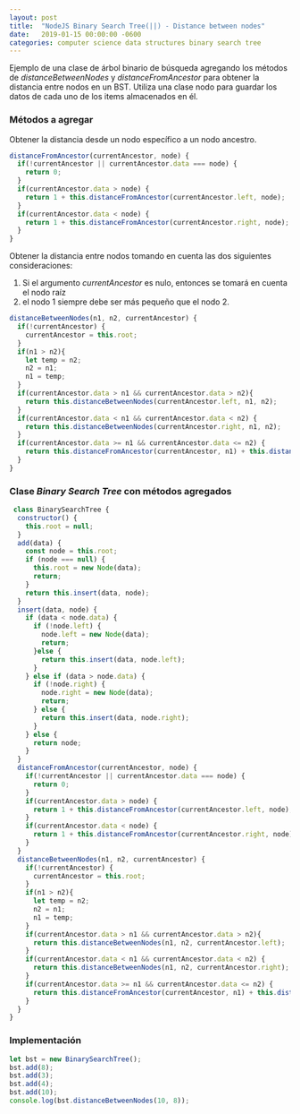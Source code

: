 ```yaml
---
layout: post
title:  "NodeJS Binary Search Tree(||) - Distance between nodes"
date:   2019-01-15 00:00:00 -0600
categories: computer science data structures binary search tree
---
```

Ejemplo de una clase de árbol binario de búsqueda agregando los métodos de _distanceBetweenNodes_ y _distanceFromAncestor_ para obtener la distancia entre nodos en un BST. Utiliza una clase nodo para guardar los datos de cada uno de los items almacenados en él.

### Métodos a agregar
Obtener la distancia desde un nodo específico a un nodo ancestro.
```javascript
distanceFromAncestor(currentAncestor, node) {
  if(!currentAncestor || currentAncestor.data === node) {
    return 0;
  }
  if(currentAncestor.data > node) {
    return 1 + this.distanceFromAncestor(currentAncestor.left, node);
  }
  if(currentAncestor.data < node) {
    return 1 + this.distanceFromAncestor(currentAncestor.right, node);
  }
}
```
Obtener la distancia entre nodos tomando en cuenta las dos siguientes consideraciones:
1. Si el argumento _currentAncestor_ es nulo, entonces se tomará en cuenta el nodo raíz
2. el nodo 1 siempre debe ser más pequeño que el nodo 2.
```javascript
distanceBetweenNodes(n1, n2, currentAncestor) {
  if(!currentAncestor) {
    currentAncestor = this.root;
  }
  if(n1 > n2){
    let temp = n2;
    n2 = n1;
    n1 = temp;
  }
  if(currentAncestor.data > n1 && currentAncestor.data > n2){
    return this.distanceBetweenNodes(currentAncestor.left, n1, n2);
  }
  if(currentAncestor.data < n1 && currentAncestor.data < n2) {
    return this.distanceBetweenNodes(currentAncestor.right, n1, n2);
  }
  if(currentAncestor.data >= n1 && currentAncestor.data <= n2) {
    return this.distanceFromAncestor(currentAncestor, n1) + this.distanceFromAncestor(currentAncestor, n2);
  }
}
```
### Clase _Binary Search Tree_ con métodos agregados
```javascript
 class BinarySearchTree {
  constructor() {
    this.root = null;
  }
  add(data) {
    const node = this.root;
    if (node === null) {
      this.root = new Node(data);
      return;
    }
    return this.insert(data, node);
  }
  insert(data, node) {
    if (data < node.data) {
      if (!node.left) {
        node.left = new Node(data);
        return;
      }else {
        return this.insert(data, node.left);
      }
    } else if (data > node.data) {
      if (!node.right) {
        node.right = new Node(data);
        return;
      } else {
        return this.insert(data, node.right);
      }
    } else {
      return node;
    }
  }
  distanceFromAncestor(currentAncestor, node) {
    if(!currentAncestor || currentAncestor.data === node) {
      return 0;
    }
    if(currentAncestor.data > node) {
      return 1 + this.distanceFromAncestor(currentAncestor.left, node);
    }
    if(currentAncestor.data < node) {
      return 1 + this.distanceFromAncestor(currentAncestor.right, node);
    }
  }
  distanceBetweenNodes(n1, n2, currentAncestor) {
    if(!currentAncestor) {
      currentAncestor = this.root;
    }
    if(n1 > n2){
      let temp = n2;
      n2 = n1;
      n1 = temp;
    }
    if(currentAncestor.data > n1 && currentAncestor.data > n2){
      return this.distanceBetweenNodes(n1, n2, currentAncestor.left);
    }
    if(currentAncestor.data < n1 && currentAncestor.data < n2) {
      return this.distanceBetweenNodes(n1, n2, currentAncestor.right);
    }
    if(currentAncestor.data >= n1 && currentAncestor.data <= n2) {
      return this.distanceFromAncestor(currentAncestor, n1) + this.distanceFromAncestor(currentAncestor, n2);
    }
  }
}
```
### Implementación
```javascript
let bst = new BinarySearchTree();
bst.add(8);
bst.add(3);
bst.add(4);
bst.add(10);
console.log(bst.distanceBetweenNodes(10, 8));
```